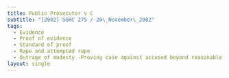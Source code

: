 ```yaml
---
title: Public Prosecutor v C
subtitle: "[2002] SGHC 275 / 20\_November\_2002"
tags:
  - Evidence
  - Proof of evidence
  - Standard of proof
  - Rape and attempted rape
  - Outrage of modesty -Proving case against accused beyond reasonable doubt
layout: single
---
```


